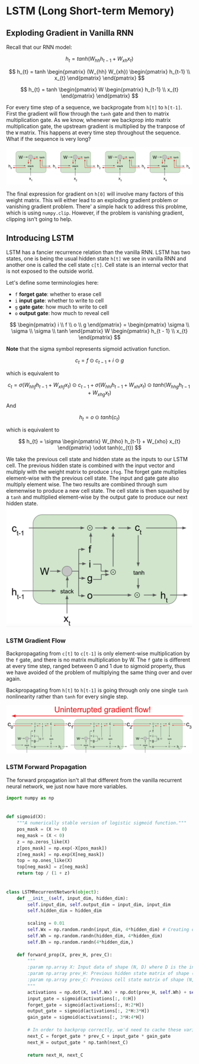 
# LSTM (Long Short-term Memory)
## Exploding Gradient in Vanilla RNN
Recall that our RNN model:

$$
h_{t} = tanh(W_{hh} h_{t-1} + W_{xh}x_{t})
$$

$$
h_{t} = tanh \begin{pmatrix} (W_{hh} W_{xh}) \begin{pmatrix} h_{t-1} \\ x_{t} \end{pmatrix} \end{pmatrix}
$$

$$
h_{t} = tanh \begin{pmatrix} W \begin{pmatrix} h_{t-1} \\ x_{t} \end{pmatrix} \end{pmatrix}
$$

For every time step of a sequence, we backprogate from `h[t]` to `h[t-1]`. First the gradient will flow through the `tanh` gate and then to matrix multiplication gate. As we know, whenever we backprop into matrix multiplication gate, the upstream gradient is multiplied by the tranpose of the `W` matrix. This happens at every time step throughout the sequence. What if the sequence is very long?

![rnn-gradient-flow](diagrams/rnn-gradient-flow.png)

The final expression for gradient on `h[0]` will involve many factors of this weight matrix. This will either lead to an exploding gradient problem or vanishing gradient problem. There' a simple hack to address this problme, which is using `numpy.clip`. However, if the problem is vanishing gradient, clipping isn't going to help.

## Introducing LSTM

LSTM has a fancier recurrence relation than the vanilla RNN. LSTM has two states, one is being the usual hidden state `h[t]` we see in vanilla RNN and another one is called the cell state `c[t]`. Cell state is an internal vector that is not exposed to the outside world.

Let's define some terminologies here:

* `f` **forget gate**: whether to erase cell
* `i` **input gate**: whether to write to cell
* `g` **gate gate**: how much to write to cell
* `o` **output gate**: how much to reveal cell

$$
\begin{pmatrix} i \\ f \\ o \\ g \end{pmatrix} = \begin{pmatrix} \sigma \\ \sigma \\ \sigma \\ tanh \end{pmatrix}
W \begin{pmatrix} h_{t - 1} \\ x_{t} \end{pmatrix}
$$

**Note** that the sigma symbol represents sigmoid activation function.

$$
c_{t} = f \odot c_{t - 1} + i \odot g
$$

which is equivalent to

$$
c_{t} = \sigma(W_{hhf} h_{t-1} + W_{xhf} x_{t}) \odot c_{t-1} + \sigma(W_{hhi} h_{t-1} + W_{xhi} x_{t}) \odot tanh(W_{hhg} h_{t-1} + W_{xhg} x_{t})
$$

And

$$
h_{t} = o \odot tanh(c_{t})
$$

which is equivalent to

$$
h_{t} = \sigma \begin{pmatrix} W_{hho} h_{t-1} + W_{xho} x_{t} \end{pmatrix} \odot tanh(c_{t})
$$

We take the previous cell state and hidden state as the inputs to our LSTM cell. The previous hidden state is combined with the input vector and multiply with the weight matrix to produce `ifog`. The forget gate multiplies element-wise with the previous cell state. The input and gate gate also multiply element wise. The two results are combined through sum elemenwise to produce a new cell state. The cell state is then squashed by a `tanh` and multiplied element-wise by the output gate to produce our next hidden state.
![lstm](diagrams/lstm.png)

### LSTM Gradient Flow
Backpropagating from `c[t]` to `c[t-1]` is only element-wise multiplication by the `f` gate, and there is no matrix multiplication by W. The `f` gate is different at every time step, ranged between 0 and 1 due to sigmoid property, thus we have avoided of the problem of multiplying the same thing over and over again.

Backpropagating from `h[t]` to `h[t-1]` is going through only one single `tanh` nonlinearity rather than `tanh` for every single step.

![cell-state-gradient-flow](diagrams/cell-state-gradient-flow.png)

### LSTM Forward Propagation
The forward propagation isn't all that different from the vanilla recurrent neural network, we just now have more variables.


```python
import numpy as np


def sigmoid(X):
    """A numerically stable version of logistic sigmoid function."""
    pos_mask = (X >= 0)
    neg_mask = (X < 0)
    z = np.zeros_like(X)
    z[pos_mask] = np.exp(-X[pos_mask])
    z[neg_mask] = np.exp(X[neg_mask])
    top = np.ones_like(X)
    top[neg_mask] = z[neg_mask]
    return top / (1 + z)


class LSTMRecurrentNetwork(object):
    def __init__(self, input_dim, hidden_dim):
        self.input_dim, self.output_dim = input_dim, input_dim
        self.hidden_dim = hidden_dim

        scaling = 0.01
        self.Wx = np.random.randn(input_dim, 4*hidden_dim) # Creating one giant weight matrix for i, f, o, g gates.
        self.Wh = np.random.randn(hidden_dim, 4*hidden_dim)
        self.Bh = np.random.randn(4*hidden_dim,)

    def forward_prop(X, prev_H, prev_C):
        """
        :param np.array X: Input data of shape (N, D) where D is the input dimension
        :param np.array prev_H: Previous hidden state matrix of shape (N, H)
        :param np.array prev_C: Previous cell state matrix of shape (N, H)
        """
        activations = np.dot(X, self.Wx) + np.dot(prev_H, self.Wh) + self.Bh
        input_gate = sigmoid(activations[:, 0:H])
        forget_gate = sigmoid(activations[:, H:2*H])
        output_gate = sigmoid(activations[:, 2*H:3*H])
        gain_gate = sigmoid(activations[:, 3*H:4*H])

        # In order to backprop correctly, we'd need to cache these variables but we will do that later.
        next_C = forget_gate * prev_C + input_gate * gain_gate
        next_H = output_gate * np.tanh(next_C)

        return next_H, next_C


```
